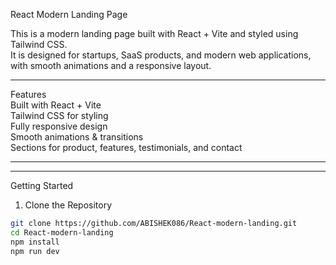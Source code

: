 React Modern Landing Page  

This is a modern landing page built with React + Vite and styled using Tailwind CSS.  
It is designed for startups, SaaS products, and modern web applications, with smooth animations and a responsive layout.  

---

Features  
Built with React + Vite  
Tailwind CSS for styling  
Fully responsive design  
Smooth animations & transitions  
Sections for product, features, testimonials, and contact  

---

---

Getting Started  

1. Clone the Repository  
```bash
git clone https://github.com/ABISHEK086/React-modern-landing.git
cd React-modern-landing
npm install
npm run dev

 
